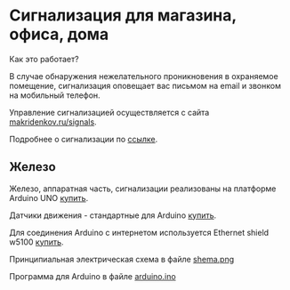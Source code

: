 # Сигнализация для магазина, офиса, дома

Как это работает?

В случае обнаружения нежелательного проникновения в охраняемое помещение, 
сигнализация оповещает вас письмом на email и звонком на мобильный телефон.

Управление сигнализацией осуществляется с сайта 
[makridenkov.ru/signals](http://makridenkov.ru/signals).

Подробнее о сигнализации по [ссылке](http://makridenkov.ru/signals).

## Железо
Железо, аппаратная часть, сигнализации реализованы на платформе Arduino UNO [купить](http://www.buyincoins.com/details/high-quality-arduino-uno-atmega328p-pu-module-atmega8u2-avr-usb-cable-board-product-10252.html).

Датчики движения - стандартные для Arduino [купить](http://www.buyincoins.com/details/pyroelectric-infrared-pir-motion-sensor-detector-module-product-7078.html).

Для соединения Arduino с интернетом используется Ethernet shield w5100 [купить](http://www.ebay.com/sch/?_kw=Ethernet%20shield%20W5100&_clu=2&_fcid=56&_localstpos=&_sc=1&_sop=15&_stpos=&gbr=1).


Принципиальная электрическая схема в файле [shema.png](https://github.com/SergXIIIth/signals/blob/master/shema.png)

Программа для Arduino в файле [arduino.ino](https://github.com/SergXIIIth/signals/blob/master/arduino.ino)
